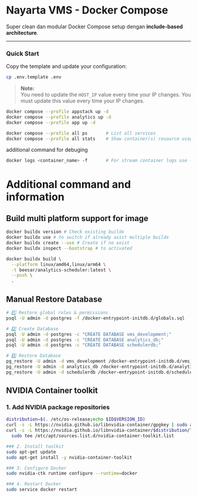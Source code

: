 # Nayarta VMS - Docker Compose

Super clean dan modular Docker Compose setup dengan **include-based architecture**.

---

### Quick Start

Copy the template and update your configuration:
```bash
cp .env.template .env
```

> **Note:**  
> You need to update the `HOST_IP` value every time your IP changes.
> You must update this value every time your IP changes.

```bash
docker compose --profile appstack up -d
docker compose --profile analytics up -d
docker compose --profile app up -d
```

```bash
docker compose --profile all ps       # List all services
docker compose --profile all stats    # Show container(s) resource usage statistics
```

additional command for debuging
```bash
docker logs <container_name> -f       # For stream container logs use -f flag
```


# Additional command and information
## Build multi platform support for image

```bash
docker buildx version # Check existing buildx
docker buildx use # to switch if already axist multiple buildx
docker buildx create --use # Create if no exist
docker buildx inspect --bootstrap # to activated

docker buildx build \
  --platform linux/amd64,linux/arm64 \
  -t beesar/analytics-scheduler:latest \
  --push \
  .
```

## Manual Restore Database
```sh
# 1️⃣ Restore global roles & permissions
psql -U admin -d postgres -f /docker-entrypoint-initdb.d/globals.sql

# 2️⃣ Create Database
psql -U admin -d postgres -c "CREATE DATABASE vms_development;"
psql -U admin -d postgres -c "CREATE DATABASE analytics_db;"
psql -U admin -d postgres -c "CREATE DATABASE schedulerdb;"

# 3️⃣ Restore Database
pg_restore -U admin -d vms_development /docker-entrypoint-initdb.d/vms_development.dump
pg_restore -U admin -d analytics_db /docker-entrypoint-initdb.d/analytics_db.dump
pg_restore -U admin -d schedulerdb /docker-entrypoint-initdb.d/schedulerdb.dump
```

## NVIDIA Container toolkit
### 1. Add NVIDIA package repositories
```bash
distribution=$(. /etc/os-release;echo $ID$VERSION_ID)
curl -s -L https://nvidia.github.io/libnvidia-container/gpgkey | sudo apt-key add -
curl -s -L https://nvidia.github.io/libnvidia-container/$distribution/libnvidia-container.list | \
  sudo tee /etc/apt/sources.list.d/nvidia-container-toolkit.list

### 2. Install toolkit
sudo apt-get update
sudo apt-get install -y nvidia-container-toolkit

### 3. Configure Docker
sudo nvidia-ctk runtime configure --runtime=docker

### 4. Restart Docker
sudo service docker restart
```